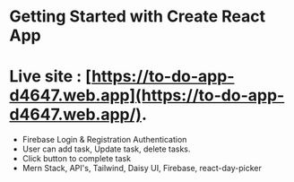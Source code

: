 # Getting Started with Create React App

# Live site : [https://to-do-app-d4647.web.app](https://to-do-app-d4647.web.app/).

* Firebase Login & Registration Authentication
* User can add task, Update task, delete tasks.
* Click button to complete task
* Mern Stack, API's, Tailwind, Daisy UI, Firebase, react-day-picker
 
